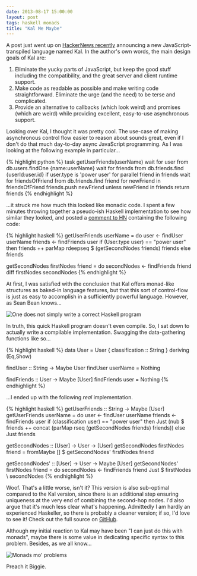 ```yaml
---
date: 2013-08-17 15:00:00
layout: post
tags: haskell monads
title: "Kal Me Maybe"
---
```


A post just went up on [HackerNews recently][kal-hn] announcing a new
JavaScript-transpiled language named Kal. In the author's own words, the
main design goals of Kal are:

1. Eliminate the yucky parts of JavaScript, but keep the good stuff including the compatibility, and the great server and client runtime support.
2. Make code as readable as possible and make writing code straightforward. Eliminate the urge (and the need) to be terse and complicated.
3. Provide an alternative to callbacks (which look weird) and promises (which are weird) while providing excellent, easy-to-use asynchronous support.

Looking over Kal, I thought it was pretty cool. The use-case of making
asynchronous control flow easier to reason about sounds great, even if I
don't do that much day-to-day async JavaScript programming. As I was
looking at the following example in particular...

{% highlight python %}
task getUserFriends(userName)
  wait for user from db.users.findOne {name:userName}
  wait for friends from db.friends.find {userId:user.id}
  if user.type is 'power user'
    for parallel friend in friends
      wait for friendsOfFriend from db.friends.find friend
      for newFriend in friendsOfFriend
        friends.push newFriend unless newFriend in friends
  return friends
{% endhighlight %}

...it struck me how much this looked like monadic code. I spent a few
minutes throwing together a pseudo-ish Haskell implementation to see how
similar they looked, and posted a [comment to HN][hn-comment] containing the
following code:

{% highlight haskell %}
getUserFriends userName = do
  user <- findUser userName
  friends <- findFriends user
  if (User.type user) == "power user"
    then friends ++ parMap rdeepseq $ (getSecondNodes friends) friends
    else friends
  
getSecondNodes firstNodes friend = do
  secondNodes <- findFriends friend
  diff firstNodes secondNodes
{% endhighlight %}

At first, I was satisfied with the conclusion that Kal offers monad-like
structures as baked-in language features, but that this sort of
control-flow is just as easy to accomplish in a sufficiently powerful
language. However, as Sean Bean knows...

![One does not simply write a correct Haskell
program][one-does-not-simply-link]

In truth, this quick Haskell program doesn't even compile. So, I sat down to actually write a compilable
implementation. Swagging the data-gathering functions like so...

{% highlight haskell %}
data User = User { classification :: String } deriving (Eq,Show)

findUser :: String -> Maybe User
findUser userName = Nothing

findFriends :: User -> Maybe [User]
findFriends user = Nothing
{% endhighlight %}

...I ended up with the following _real_ implementation.

{% highlight haskell %}
getUserFriends :: String -> Maybe [User]
getUserFriends userName = do
  user <- findUser userName
  friends <- findFriends user
  if (classification user) == "power user"
    then Just (nub $ friends ++ concat (parMap rseq (getSecondNodes friends) friends))
    else Just friends

getSecondNodes :: [User] -> User -> [User]
getSecondNodes firstNodes friend = fromMaybe [] $ getSecondNodes' firstNodes friend

getSecondNodes' :: [User] -> User -> Maybe [User]
getSecondNodes' firstNodes friend = do
  secondNodes <- findFriends friend
  Just $ firstNodes \\ secondNodes
{% endhighlight %}

Woof. That's a little worse, isn't it? This version is also sub-optimal
compared to the Kal version, since there is an additional step ensuring
uniqueness at the very end of combining the second-hop nodes. I'd also
argue that it's much less clear what's happening. Admittedly I am hardly
an experienced Haskeller, so there is probably a cleaner version; if so,
I'd love to see it! Check out the full source on [GitHub][kal-hs-src].

Although my initial reaction to Kal may have been "I can just
do this with monads", maybe there is some value in dedicating specific
syntax to this problem. Besides, as we all know...

![Monads mo' problems][biggie-link]

Preach it Biggie.

[kal-hn]: https://news.ycombinator.com/item?id=6227517
[kal-hs-src]: https://github.com/rybosome/rybosome.github.io/src/2013-08-17-kal-me-maybe/kal.hs
[hn-comment]: https://news.ycombinator.com/item?id=6227820
[one-does-not-simply-link]: http://i.imgur.com/Dg3ForQ.jpg
[biggie-link]: http://i.qkme.me/3tt5gu.jpg
